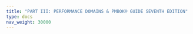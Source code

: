 ```yaml
---
title: "PART III: PERFORMANCE DOMAINS & PMBOK® GUIDE SEVENTH EDITION"
type: docs
nav_weight: 30000
---
```


